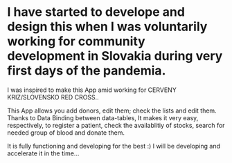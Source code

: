 # I have started to develope and design this when I was voluntarily working for community development in Slovakia during very first days of the pandemia. 

I was inspired to make this App amid working for CERVENY KRIZ/SLOVENSKO RED CROSS..


This App allows you add donors, edit them; check the lists and edit them. Thanks to Data Binding between data-tables, It makes it very easy, respectively, to register
a patient, check the availablitiy of stocks, search for needed group of blood and donate them.

It is fully functioning and developing for the best :)
I will be developing and accelerate it in the time... 
